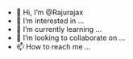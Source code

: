 - 👋 Hi, I’m @Rajurajax
- 👀 I’m interested in ...
- 🌱 I’m currently learning ...
- 💞️ I’m looking to collaborate on ...
- 📫 How to reach me ...

<!---
Rajurajax/Rajurajax is a ✨ special ✨ repository because its `README.md` (this file) appears on your GitHub profile.
You can click the Preview link to take a look at your changes.
--->
